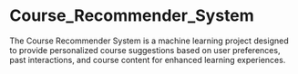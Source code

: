 # Course_Recommender_System
The Course Recommender System is a machine learning project designed to provide personalized course suggestions based on user preferences, past interactions, and course content for enhanced learning experiences.
